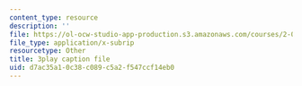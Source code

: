 ```yaml
---
content_type: resource
description: ''
file: https://ol-ocw-studio-app-production.s3.amazonaws.com/courses/2-003sc-engineering-dynamics-fall-2011/d7ac35a10c38c089c5a2f547ccf14eb0_9CPA6WG6mRo.srt
file_type: application/x-subrip
resourcetype: Other
title: 3play caption file
uid: d7ac35a1-0c38-c089-c5a2-f547ccf14eb0
---
```

